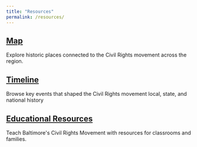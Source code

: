 ```yaml
---
title: "Resources"
permalink: /resources/
---
```


## [Map](/map/)

Explore historic places connected to the Civil Rights movement across the region.

## [Timeline](/timeline/)

Browse key events that shaped the Civil Rights movement local, state, and national history

## [Educational Resources](/educational-resources/)

Teach Baltimore's Civil Rights Movement with resources for classrooms and families.
